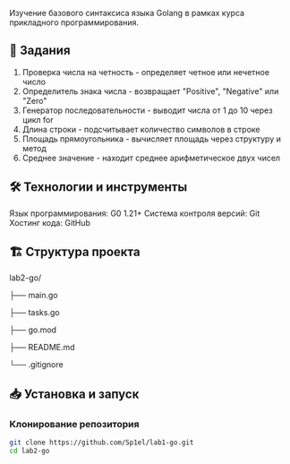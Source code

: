 Изучение базового синтаксиса языка Golang в рамках курса прикладного программирования.

## 🎯 Задания 

1. Проверка числа на четность - определяет четное или нечетное число
2. Определитель знака числа - возвращает "Positive", "Negative" или "Zero"
3. Генератор последовательности - выводит числа от 1 до 10 через цикл for
4. Длина строки - подсчитывает количество символов в строке
5. Площадь прямоугольника - вычисляет площадь через структуру и метод
6. Среднее значение - находит среднее арифметическое двух чисел

## 🛠 Технологии и инструменты

Язык программирования: G0 1.21+
Система контроля версий: Git
Хостинг кода: GitHub

## 🏗️ Структура проекта
lab2-go/

├── main.go

├── tasks.go

├── go.mod

├── README.md    

└── .gitignore

## 📥 Установка и запуск


### Клонирование репозитория
```bash
git clone https://github.com/Sp1el/lab1-go.git
cd lab2-go



